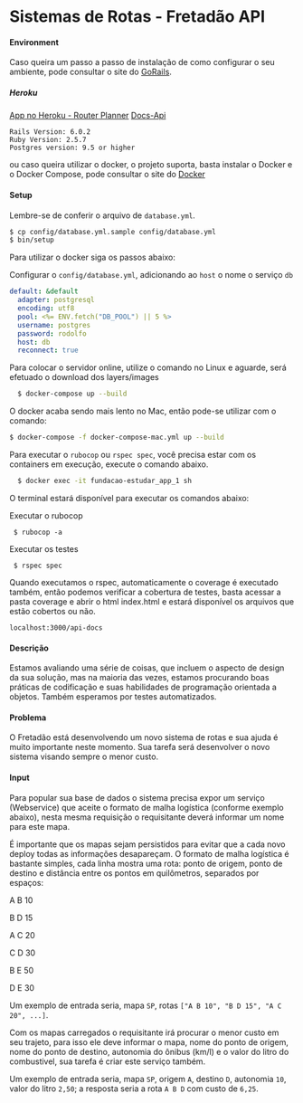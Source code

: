 # Sistemas de Rotas - Fretadão API

#### Environment

Caso queira um passo a passo de instalação de como configurar o seu ambiente, pode consultar o site do [GoRails](https://gorails.com/setup/ubuntu/18.10).

##### Heroku

[App no Heroku - Router Planner](https://router-planner.herokuapp.com)
[Docs-Api](https://router-planner.herokuapp.com/api-docs)

```
Rails Version: 6.0.2
Ruby Version: 2.5.7
Postgres version: 9.5 or higher
```

ou caso queira utilizar o docker, o projeto suporta, basta instalar o Docker e o Docker Compose, pode consultar o site do [Docker](https://docs.docker.com/compose/install/)

#### Setup

Lembre-se de conferir o arquivo de `database.yml`.

```sh
$ cp config/database.yml.sample config/database.yml
$ bin/setup
```

Para utilizar o docker siga os passos abaixo:

Configurar o `config/database.yml`, adicionando ao `host` o nome o serviço `db`
```yml
default: &default
  adapter: postgresql
  encoding: utf8
  pool: <%= ENV.fetch("DB_POOL") || 5 %>
  username: postgres
  password: rodolfo
  host: db
  reconnect: true
```

Para colocar o servidor online, utilize o comando no Linux e aguarde, será efetuado o download dos layers/images

```sh
  $ docker-compose up --build
```

O docker acaba sendo mais lento no Mac, então pode-se utilizar com o comando:

```sh
$ docker-compose -f docker-compose-mac.yml up --build
```

Para executar o `rubocop` ou `rspec spec`, você precisa estar com os containers em execução, execute o comando abaixo.

```sh
  $ docker exec -it fundacao-estudar_app_1 sh
```
O terminal estará disponível para executar os comandos abaixo:

Executar o rubocop

```
 $ rubocop -a
```

Executar os testes

```
 $ rspec spec
```
Quando executamos o rspec, automaticamente o coverage é executado também, então podemos verificar a cobertura de testes, basta acessar a pasta coverage e abrir o html index.html e estará disponível os arquivos que estão cobertos ou não.


```
localhost:3000/api-docs
```



#### Descrição

Estamos avaliando uma série de coisas, que incluem o aspecto de design da sua solução, mas na maioria das vezes, estamos procurando boas práticas de codificação e suas habilidades de programação orientada a objetos. Também esperamos por testes automatizados.

#### Problema

O Fretadão está desenvolvendo um novo sistema de rotas e sua ajuda é muito importante neste momento. Sua tarefa será desenvolver o
novo sistema visando sempre o menor custo.

#### Input

Para popular sua base de dados o sistema precisa expor um serviço (Webservice) que aceite o formato de malha logística (conforme exemplo abaixo), nesta mesma requisição o requisitante deverá informar um nome para este mapa. 

É importante que os mapas sejam persistidos para evitar que a cada novo deploy todas as informações desapareçam. O formato de malha logística é bastante simples, cada linha mostra uma rota: ponto de origem, ponto de destino e distância entre os pontos em quilômetros, separados por espaços:

A B 10

B D 15

A C 20

C D 30

B E 50

D E 30

Um exemplo de entrada seria, mapa `SP`, rotas `["A B 10", "B D 15", "A C 20", ...]`.

Com os mapas carregados o requisitante irá procurar o menor custo em seu trajeto, para isso ele deve informar o mapa, nome do ponto de
origem, nome do ponto de destino, autonomia do ônibus (km/l) e o valor do litro do combustivel, sua tarefa é criar este serviço também.

Um exemplo de entrada seria, mapa `SP`, origem `A`, destino `D`, autonomia `10`, valor do litro `2,50`; a resposta seria a rota `A B D` com custo de `6,25`.